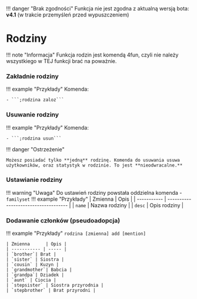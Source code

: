 !!! danger "Brak zgodności"
    Funkcja nie jest zgodna z aktualną wersją bota: **v4.1** (w trakcie przemyśleń przed wypuszczeniem)
    
# Rodziny

!!! note "Informacja"
    Funkcja rodzin jest komendą 4fun, czyli nie należy wszystkiego w TEJ funkcji brać na poważnie.

### Zakładnie rodziny

!!! example "Przykłady"
    Komenda:

    - ```;rodzina zaloz```

### Usuwanie rodziny

!!! example "Przykłady"
    Komenda: 

    - ```;rodzina usun```

!!! danger "Ostrzeżenie"

    Możesz posiadać tylko **jedną** rodzinę. Komenda do usuwania usuwa użytkowników, oraz statystyk w rodzinie. To jest **nieodwracalne.**

### Ustawianie rodziny

!!! warning "Uwaga"
    Do ustawień rodziny powstała oddzielna komenda - ```familyset```
!!! example "Przykłady" 
    | Zmienna      | Opis                                |
    | ----------- | ------------------------------------ |
    | `name`       | Nazwa rodziny |
    | `desc`       | Opis rodziny |

### Dodawanie członków (pseudoadopcja)

!!! example "Przykłady"
    ```rodzina [zmienna] add [mention]```
    
    | Zmienna      | Opis |
    | ----------- | ----- |
    | `brother`| Brat |
    | `sister` | Siostra |
    | `cousin` | Kuzyn | 
    | `grandmother`| Babcia |
    | `grandpa`| Dziadek |
    | `aunt` | Ciocia | 
    | `stepsister` | Siostra przyrodnia | 
    | `stepbrother` | Brat przyrodni | 